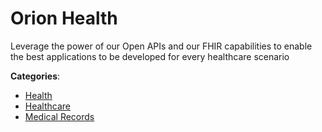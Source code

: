 # Orion Health


Leverage the power of our Open APIs and our FHIR capabilities to enable the best applications to be developed for every healthcare scenario



**Categories**:
- [Health](https://github.com/apis-list/apis-list#health)
- [Healthcare](https://github.com/apis-list/apis-list#healthcare)
- [Medical Records](https://github.com/apis-list/apis-list#medical-records)






